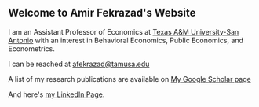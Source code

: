 ## Welcome to Amir Fekrazad's Website

I am an Assistant Professor of Economics at [Texas A&M University-San Antonio](https://www.tamusa.edu/) with an interest in Behavioral Economics, Public Economics, and Econometrics.

I can be reached at afekrazad@tamusa.edu

A list of my research publications are available on [My Google Scholar page](https://scholar.google.com/citations?user=nx-tB9oAAAAJ&hl=en)

And here's [my LinkedIn Page](https://www.linkedin.com/in/fekrazad/).
